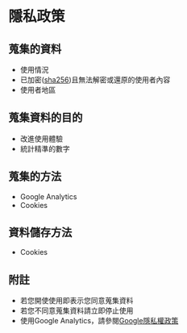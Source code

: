 # 隱私政策
## 蒐集的資料
* 使用情況
* 已加密([sha256](https://zh.wikipedia.org/wiki/SHA-2))且無法解密或還原的使用者內容
* 使用者地區
## 蒐集資料的目的
* 改進使用體驗
* 統計精準的數字
## 蒐集的方法
* Google Analytics
* Cookies
## 資料儲存方法
* Cookies
## 附註
* 若您開使使用即表示您同意蒐集資料
* 若您不同意蒐集資料請立即停止使用
* 使用Google Analytics，請參閱[Google隱私權政策](https://policies.google.com/privacy?hl=zh_TW)
